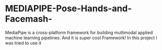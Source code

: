 # MEDIAPIPE-Pose-Hands-and-Facemash-
MediaPipe is a cross-platform framework for building multimodal applied machine learning pipelines. And it is super cool Framework! In this project I was tried to use it

